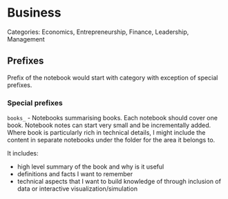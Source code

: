 
# Business
Categories: Economics, Entrepreneurship, Finance, Leadership, Management

## Prefixes

Prefix of the notebook would start with category with exception of special prefixes.

### Special prefixes

`books_` - Notebooks summarising books. Each notebook should cover one book. Notebook notes can start very small and be incrementally added.
Where book is particularly rich in technical details, I might include the content in separate notebooks under the folder for the area it belongs to.

It includes:
* high level summary of the book and why is it useful
* definitions and facts I want to remember
* technical aspects that I want to build knowledge of through inclusion of data or interactive visualization/simulation